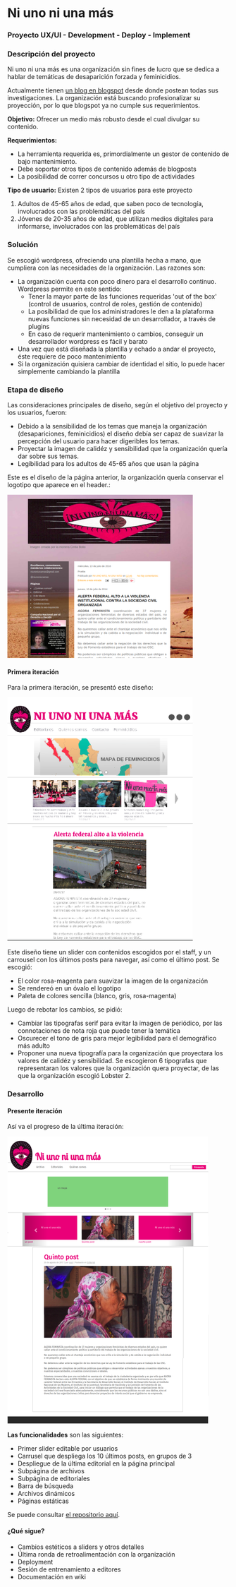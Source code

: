 # Ni uno ni una más
### Proyecto UX/UI - Development - Deploy - Implement

### Descripción del proyecto
Ni uno ni una más es una organización sin fines de lucro que se dedica a hablar de temáticas de desaparición forzada y feminicidios. 

Actualmente tienen [un blog en blogspot](http://niunoniunamas.blogspot.mx/) desde donde postean todas sus investigaciones. La organización está buscando profesionalizar su proyección, por lo que blogspot ya no cumple sus requerimientos.

__Objetivo:__ Ofrecer un medio más robusto desde el cual divulgar su contenido. 

__Requerimientos:__ 
- La herramienta requerida es, primordialmente un gestor de contenido de bajo mantenimiento. 
- Debe soportar otros tipos de contenido además de blogposts
- La posibilidad de correr concursos u otro tipo de actividades

__Tipo de usuario:__ Existen 2 tipos de usuarios para este proyecto
1. Adultos de 45-65 años de edad, que saben poco de tecnología, involucrados con las problemáticas del país
2. Jóvenes de 20-35 años de edad, que utilizan medios digitales para informarse, involucrados con las problemáticas del país

### Solución 

Se escogió wordpress, ofreciendo una plantilla hecha a mano, que cumpliera con las necesidades de la organización. Las razones son:

- La organización cuenta con poco dinero para el desarrollo continuo. Wordpress permite en este sentido: 
  - Tener la mayor parte de las funciones requeridas 'out of the box' (control de usuarios, control de roles, gestión de contenido)
  - La posibilidad de que los administradores le den a la plataforma nuevas funciones sin necesidad de un desarrollador, a través de plugins
  - En caso de requerir mantenimiento o cambios, conseguir un desarrollador wordpress es fácil y barato
- Una vez que está diseñada la plantilla y echado a andar el proyecto, éste requiere de poco mantenimiento
- Si la organización quisiera cambiar de identidad el sitio, lo puede hacer simplemente cambiando la plantilla

### Etapa de diseño

Las consideraciones principales de diseño, según el objetivo del proyecto y los usuarios, fueron:
- Debido a la sensibilidad de los temas que maneja la organización (desapariciones, feminicidios) el diseño debía ser capaz de suavizar la percepción del usuario para hacer digeribles los temas.
- Proyectar la imagen de calidéz y sensibilidad que la organización quería dar sobre sus temas.
- Legibilidad para los adultos de 45-65 años que usan la página

Este es el diseño de la página anterior, la organización quería conservar el logotipo que aparece en el header.:

![el diseño anterior](imgs/n1n.png)

#### Primera iteración

Para la primera iteración, se presentó este diseño:

![primera iteración](imgs/n1nsec.png)

Este diseño tiene un slider con contenidos escogidos por el staff, y un carrousel con los últimos posts para navegar, así como el último post.
Se escogió:
- El color rosa-magenta para suavizar la imagen de la organización
- Se rendereó en un óvalo el logotipo
- Paleta de colores sencilla (blanco, gris, rosa-magenta)

Luego de rebotar los cambios, se pidió:
- Cambiar las tipografas serif para evitar la imagen de periódico, por las connotaciones de nota roja que puede tener la temática
- Oscurecer el tono de gris para mejor legibilidad para el demográfico más adulto
- Proponer una nueva tipografía para la organización que proyectara los valores de calidéz y sensibilidad. Se escogieron 6 tipografas que representaran los valores que la organización quera proyectar, de las que la organización escogió Lobster 2.

### Desarrollo

#### Presente iteración

Así va el progreso de la última iteración:

![última iteración](imgs/n1nfinal.png)

__Las funcionalidades__ son las siguientes:
- Primer slider editable por usuarios
- Carrusel que despliega los 10 últimos posts, en grupos de 3
- Despliegue de la última editorial en la página principal
- Subpágina de archivos
- Subpágina de editoriales
- Barra de búsqueda
- Archivos dinámicos
- Páginas estáticas

Se puede consultar [el repositorio aquí](http://github.com/ponentesincausa/niunoniunamas/).

#### ¿Qué sigue?

- Cambios estéticos a sliders y otros detalles
- Última ronda de retroalimentación con la organización
- Deployment
- Sesión de entrenamiento a editores
- Documentación en wiki 

